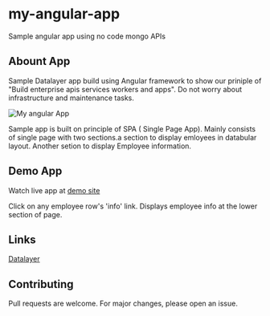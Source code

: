 # my-angular-app
Sample angular app using no code mongo APIs


## Abount App
Sample Datalayer app build using Angular framework to show our priniple of "Build enterprise apis services workers and apps".
Do not worry about infrastructure and maintenance tasks.


![My angular App](https://public.datalayer.in/ea2d2c05/my-angular-app.jpg)

Sample app is built on principle of SPA ( Single Page App).
Mainly consists of single page with two sections.a section to display emloyees in databular layout.
Another setion to display Employee information.

## Demo App

Watch live app at <a href="https://nosqlapi.datalayer.in/" target="_blank">demo site</a>

Click on any employee row's 'info' link.
Displays employee info at the lower section of page.

## Links
<a href="https://datalayer.in" target="_blank">Datalayer</a>

## Contributing
Pull requests are welcome. For major changes, please open an issue.
